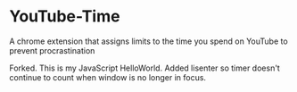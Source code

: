 # YouTube-Time
A chrome extension that assigns limits to the time you spend on YouTube to prevent procrastination

Forked. This is my JavaScript HelloWorld. Added lisenter so timer doesn't continue to count when window is no longer in focus.
